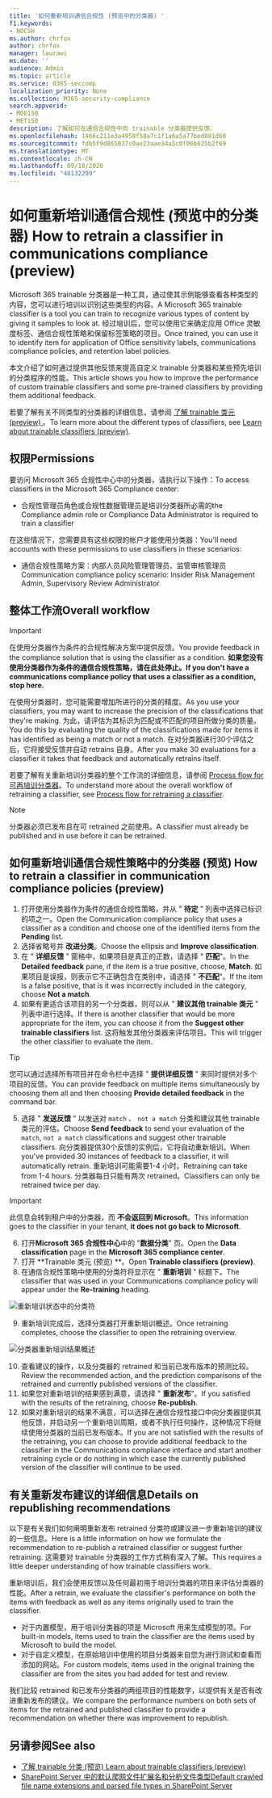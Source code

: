```yaml
---
title: '如何重新培训通信合规性 (预览中的分类器) '
f1.keywords:
- NOCSH
ms.author: chrfox
author: chrfox
manager: laurawi
ms.date: ''
audience: Admin
ms.topic: article
ms.service: O365-seccomp
localization_priority: None
ms.collection: M365-security-compliance
search.appverid:
- MOE150
- MET150
description: 了解如何在通信合规性中向 trainable 分类器提供反馈。
ms.openlocfilehash: 1466c211e3a4958f58a7c1f1a6a5a77bed881d60
ms.sourcegitcommit: fdb5f9d865037c0ae23aae34a5c0f06b625b2f69
ms.translationtype: MT
ms.contentlocale: zh-CN
ms.lasthandoff: 09/18/2020
ms.locfileid: "48132299"
---
```

# <a name="how-to-retrain-a-classifier-in-communications-compliance-preview"></a><span data-ttu-id="9061b-103">如何重新培训通信合规性 (预览中的分类器) </span><span class="sxs-lookup"><span data-stu-id="9061b-103">How to retrain a classifier in communications compliance (preview)</span></span>

<span data-ttu-id="9061b-104">Microsoft 365 trainable 分类器是一种工具，通过使其示例能够查看各种类型的内容，您可以进行培训以识别这些类型的内容。</span><span class="sxs-lookup"><span data-stu-id="9061b-104">A Microsoft 365 trainable classifier is a tool you can train to recognize various types of content by giving it samples to look at.</span></span> <span data-ttu-id="9061b-105">经过培训后，您可以使用它来确定应用 Office 灵敏度标签、通信合规性策略和保留标签策略的项目。</span><span class="sxs-lookup"><span data-stu-id="9061b-105">Once trained, you can use it to identify item for application of Office sensitivity labels, communications compliance policies, and retention label policies.</span></span>

<span data-ttu-id="9061b-106">本文介绍了如何通过提供其他反馈来提高自定义 trainable 分类器和某些预先培训的分类程序的性能。</span><span class="sxs-lookup"><span data-stu-id="9061b-106">This article shows you how to improve the performance of custom trainable classifiers and some pre-trained classifiers by providing them additional feedback.</span></span>

<span data-ttu-id="9061b-107">若要了解有关不同类型的分类器的详细信息，请参阅 [了解 trainable 类元 (preview) ](classifier-learn-about.md)。</span><span class="sxs-lookup"><span data-stu-id="9061b-107">To learn more about the different types of classifiers, see [Learn about trainable classifiers (preview)](classifier-learn-about.md).</span></span>

## <a name="permissions"></a><span data-ttu-id="9061b-108">权限</span><span class="sxs-lookup"><span data-stu-id="9061b-108">Permissions</span></span>

<span data-ttu-id="9061b-109">要访问 Microsoft 365 合规性中心中的分类器，请执行以下操作：</span><span class="sxs-lookup"><span data-stu-id="9061b-109">To access classifiers in the Microsoft 365 Compliance center:</span></span>

- <span data-ttu-id="9061b-110">合规性管理员角色或合规性数据管理员是培训分类器所必需的</span><span class="sxs-lookup"><span data-stu-id="9061b-110">the Compliance admin role or Compliance Data Administrator is required to train a classifier</span></span>

<span data-ttu-id="9061b-111">在这些情况下，您需要具有这些权限的帐户才能使用分类器：</span><span class="sxs-lookup"><span data-stu-id="9061b-111">You'll need accounts with these permissions to use classifiers in these scenarios:</span></span>

- <span data-ttu-id="9061b-112">通信合规性策略方案：内部人员风险管理管理员、监管审核管理员</span><span class="sxs-lookup"><span data-stu-id="9061b-112">Communication compliance policy scenario: Insider Risk Management Admin, Supervisory Review Administrator</span></span> 

## <a name="overall-workflow"></a><span data-ttu-id="9061b-113">整体工作流</span><span class="sxs-lookup"><span data-stu-id="9061b-113">Overall workflow</span></span>

> [!IMPORTANT]
> <span data-ttu-id="9061b-114">在使用分类器作为条件的合规性解决方案中提供反馈。</span><span class="sxs-lookup"><span data-stu-id="9061b-114">You provide feedback in the compliance solution that is using the classifier as a condition.</span></span> <span data-ttu-id="9061b-115">**如果您没有使用分类器作为条件的通信合规性策略，请在此处停止。**</span><span class="sxs-lookup"><span data-stu-id="9061b-115">**If you don't have a communications compliance policy that uses a classifier as a condition, stop here.**</span></span>

<span data-ttu-id="9061b-116">在使用分类器时，您可能需要增加所进行的分类的精度。</span><span class="sxs-lookup"><span data-stu-id="9061b-116">As you use your classifiers, you may want to increase the precision of the classifications that they're making.</span></span> <span data-ttu-id="9061b-117">为此，请评估为其标识为匹配或不匹配的项目所做分类的质量。</span><span class="sxs-lookup"><span data-stu-id="9061b-117">You do this by evaluating the quality of the classifications made  for items it has identified as being a match or not a match.</span></span> <span data-ttu-id="9061b-118">在对分类器进行30个评估之后，它将接受反馈并自动 retrains 自身。</span><span class="sxs-lookup"><span data-stu-id="9061b-118">After you make 30 evaluations for a classifier it takes that feedback and automatically retrains itself.</span></span>

<span data-ttu-id="9061b-119">若要了解有关重新培训分类器的整个工作流的详细信息，请参阅 [Process flow for 可再培训分类器](classifier-learn-about.md#retraining-classifiers)。</span><span class="sxs-lookup"><span data-stu-id="9061b-119">To understand more about the overall workflow of retraining a classifier, see [Process flow for retraining a classifier](classifier-learn-about.md#retraining-classifiers).</span></span>

> [!NOTE]
> <span data-ttu-id="9061b-120">分类器必须已发布且在可 retrained 之前使用。</span><span class="sxs-lookup"><span data-stu-id="9061b-120">A classifier must already be published and in use before it can be retrained.</span></span>

## <a name="how-to-retrain-a-classifier-in-communication-compliance-policies-preview"></a><span data-ttu-id="9061b-121">如何重新培训通信合规性策略中的分类器 (预览) </span><span class="sxs-lookup"><span data-stu-id="9061b-121">How to retrain a classifier in communication compliance policies (preview)</span></span>

1. <span data-ttu-id="9061b-122">打开使用分类器作为条件的通信合规性策略，并从 " **待定** " 列表中选择已标识的项之一。</span><span class="sxs-lookup"><span data-stu-id="9061b-122">Open the Communication compliance policy that uses a classifier as a condition and choose one of the identified items from the **Pending** list.</span></span>
2. <span data-ttu-id="9061b-123">选择省略号并 **改进分类**。</span><span class="sxs-lookup"><span data-stu-id="9061b-123">Choose the ellipsis and **Improve classification**.</span></span>
3. <span data-ttu-id="9061b-124">在 " **详细反馈** " 窗格中，如果项目是真正的正数，请选择 " **匹配**"。</span><span class="sxs-lookup"><span data-stu-id="9061b-124">In the **Detailed feedback** pane, if the item is a true positive, choose, **Match**.</span></span>  <span data-ttu-id="9061b-125">如果项目是误报，则表示它不正确包含在类别中，请选择 " **不匹配**"。</span><span class="sxs-lookup"><span data-stu-id="9061b-125">If the item is a false positive, that is it was incorrectly included in the category, choose **Not a match**.</span></span>
4. <span data-ttu-id="9061b-126">如果有更适合该项目的另一个分类器，则可以从 " **建议其他 trainable 类元** " 列表中进行选择。</span><span class="sxs-lookup"><span data-stu-id="9061b-126">If there is another classifier that would be more appropriate for the item, you can choose it from the **Suggest other trainable classifiers** list.</span></span> <span data-ttu-id="9061b-127">这将触发其他分类器来评估项目。</span><span class="sxs-lookup"><span data-stu-id="9061b-127">This will trigger the other classifier to evaluate the item.</span></span>

> [!TIP]
> <span data-ttu-id="9061b-128">您可以通过选择所有项目并在命令栏中选择 " **提供详细反馈** " 来同时提供对多个项目的反馈。</span><span class="sxs-lookup"><span data-stu-id="9061b-128">You can provide feedback on multiple items simultaneously by choosing them all and then choosing **Provide detailed feedback** in the command bar.</span></span>

5. <span data-ttu-id="9061b-129">选择 " **发送反馈** " 以发送对 `match` 、 `not a match` 分类和建议其他 trainable 类元的评估。</span><span class="sxs-lookup"><span data-stu-id="9061b-129">Choose **Send feedback** to send your evaluation of the `match`, `not a match` classifications and suggest other trainable classifiers.</span></span> <span data-ttu-id="9061b-130">向分类器提供30个反馈的实例后，它将自动重新培训。</span><span class="sxs-lookup"><span data-stu-id="9061b-130">When you've provided 30 instances of feedback to a classifier, it will automatically  retrain.</span></span> <span data-ttu-id="9061b-131">重新培训可能需要1-4 小时。</span><span class="sxs-lookup"><span data-stu-id="9061b-131">Retraining can take from 1-4 hours.</span></span> <span data-ttu-id="9061b-132">分类器每日只能有两次 retrained。</span><span class="sxs-lookup"><span data-stu-id="9061b-132">Classifiers can only be retrained twice per day.</span></span>

> [!IMPORTANT]
> <span data-ttu-id="9061b-133">此信息会转到租户中的分类器，而 **不会返回到 Microsoft**。</span><span class="sxs-lookup"><span data-stu-id="9061b-133">This information goes to the classifier in your tenant, **it does not go back to Microsoft**.</span></span>

6.  <span data-ttu-id="9061b-134">打开**Microsoft 365 合规性中心**中的 "**数据分类**" 页。</span><span class="sxs-lookup"><span data-stu-id="9061b-134">Open the **Data classification** page in the **Microsoft 365 compliance center**.</span></span>
7. <span data-ttu-id="9061b-135">打开 \*\*Trainable 类元 (预览) \*\*。</span><span class="sxs-lookup"><span data-stu-id="9061b-135">Open **Trainable classifiers (preview)**.</span></span>
8. <span data-ttu-id="9061b-136">在通信合规性策略中使用的分类符将显示在 " **重新培训** " 标题下。</span><span class="sxs-lookup"><span data-stu-id="9061b-136">The classifier that was used in your Communications compliance policy will appear under the **Re-training** heading.</span></span>

![重新培训状态中的分类符](../media/classifier-retraining.png)

9. <span data-ttu-id="9061b-138">重新培训完成后，选择分类器打开重新培训概述。</span><span class="sxs-lookup"><span data-stu-id="9061b-138">Once retraining completes, choose the classifier to open the retraining overview.</span></span>

![分类器重新培训结果概述](../media/classifier-retraining-overview.png)

10. <span data-ttu-id="9061b-140">查看建议的操作，以及分类器的 retrained 和当前已发布版本的预测比较。</span><span class="sxs-lookup"><span data-stu-id="9061b-140">Review the recommended action, and the prediction comparisons of the retrained and currently published versions of the classifier.</span></span>
11. <span data-ttu-id="9061b-141">如果您对重新培训的结果感到满意，请选择 " **重新发布**"。</span><span class="sxs-lookup"><span data-stu-id="9061b-141">If you satisfied with the results of the retraining, choose **Re-publish**.</span></span>
12. <span data-ttu-id="9061b-142">如果对重新培训的结果不满意，可以选择在通信合规性接口中向分类器提供其他反馈，并启动另一个重新培训周期，或者不执行任何操作，这种情况下将继续使用分类器的当前已发布版本。</span><span class="sxs-lookup"><span data-stu-id="9061b-142">If you are not satisfied with the results of the retraining, you can choose to provide additional feedback to the classifier in the Communications compliance interface and start another retraining cycle or do nothing in which case the currently published version of the classifier will continue to be used.</span></span> 

## <a name="details-on-republishing-recommendations"></a><span data-ttu-id="9061b-143">有关重新发布建议的详细信息</span><span class="sxs-lookup"><span data-stu-id="9061b-143">Details on republishing recommendations</span></span>

<span data-ttu-id="9061b-144">以下是有关我们如何阐明重新发布 retrained 分类符或建议进一步重新培训的建议的一些信息。</span><span class="sxs-lookup"><span data-stu-id="9061b-144">Here is a little information on how we formulate the recommendation to re-publish a retrained classifier or suggest further retraining.</span></span> <span data-ttu-id="9061b-145">这需要对 trainable 分类器的工作方式稍有深入了解。</span><span class="sxs-lookup"><span data-stu-id="9061b-145">This requires a little deeper understanding of how trainable classifiers work.</span></span>

<span data-ttu-id="9061b-146">重新培训后，我们会使用反馈以及任何最初用于培训分类器的项目来评估分类器的性能。</span><span class="sxs-lookup"><span data-stu-id="9061b-146">After a retrain, we evaluate the classifier's performance on both the items with feedback as well as any items originally used to train the classifier.</span></span> 

- <span data-ttu-id="9061b-147">对于内置模型，用于培训分类器的项是 Microsoft 用来生成模型的项。</span><span class="sxs-lookup"><span data-stu-id="9061b-147">For built-in models, items used to train the classifier are the items used by Microsoft to build the model.</span></span>
- <span data-ttu-id="9061b-148">对于自定义模型，在原始培训中使用的项目分类器来自您为进行测试和查看而添加的网站。</span><span class="sxs-lookup"><span data-stu-id="9061b-148">For custom models, items used in the original training the classifier are from the sites you had added for test and review.</span></span>

<span data-ttu-id="9061b-149">我们比较 retrained 和已发布分类器的两组项目的性能数字，以提供有关是否有改进重新发布的建议。</span><span class="sxs-lookup"><span data-stu-id="9061b-149">We compare the performance numbers on both sets of items for the retrained and published classifier to provide a recommendation on whether there was improvement to republish.</span></span> 

## <a name="see-also"></a><span data-ttu-id="9061b-150">另请参阅</span><span class="sxs-lookup"><span data-stu-id="9061b-150">See also</span></span>

- [<span data-ttu-id="9061b-151">了解 trainable 分类 (预览) </span><span class="sxs-lookup"><span data-stu-id="9061b-151">Learn about trainable classifiers (preview)</span></span>](classifier-learn-about.md)
- [<span data-ttu-id="9061b-152">SharePoint Server 中的默认爬网文件扩展名和分析文件类型</span><span class="sxs-lookup"><span data-stu-id="9061b-152">Default crawled file name extensions and parsed file types in SharePoint Server</span></span>](https://docs.microsoft.com/sharepoint/technical-reference/default-crawled-file-name-extensions-and-parsed-file-types)
